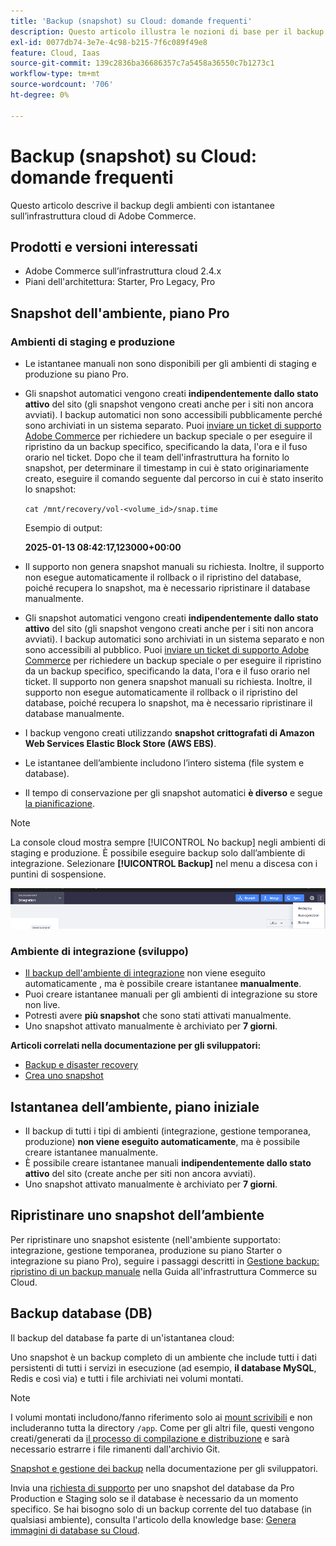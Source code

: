 ```yaml
---
title: 'Backup (snapshot) su Cloud: domande frequenti'
description: Questo articolo illustra le nozioni di base per il backup degli ambienti con istantanee su Adobe Commerce su infrastrutture cloud.
exl-id: 0077db74-3e7e-4c98-b215-7f6c089f49e8
feature: Cloud, Iaas
source-git-commit: 139c2836ba36686357c7a5458a36550c7b1273c1
workflow-type: tm+mt
source-wordcount: '706'
ht-degree: 0%

---
```


# Backup (snapshot) su Cloud: domande frequenti

Questo articolo descrive il backup degli ambienti con istantanee sull’infrastruttura cloud di Adobe Commerce.

## Prodotti e versioni interessati

* Adobe Commerce sull’infrastruttura cloud 2.4.x
* Piani dell&#39;architettura: Starter, Pro Legacy, Pro

## Snapshot dell&#39;ambiente, piano Pro

### Ambienti di staging e produzione

* Le istantanee manuali non sono disponibili per gli ambienti di staging e produzione su piano Pro.
* Gli snapshot automatici vengono creati **indipendentemente dallo stato attivo** del sito (gli snapshot vengono creati anche per i siti non ancora avviati). I backup automatici non sono accessibili pubblicamente perché sono archiviati in un sistema separato.
Puoi [inviare un ticket di supporto Adobe Commerce](/docs/commerce-knowledge-base/kb/help-center-guide/magento-help-center-user-guide.html#submit-ticket) per richiedere un backup speciale o per eseguire il ripristino da un backup specifico, specificando la data, l&#39;ora e il fuso orario nel ticket. Dopo che il team dell&#39;infrastruttura ha fornito lo snapshot, per determinare il timestamp in cui è stato originariamente creato, eseguire il comando seguente dal percorso in cui è stato inserito lo snapshot:

  `cat /mnt/recovery/vol-<volume_id>/snap.time`

  Esempio di output:

  <strong>2025-01-13 08:42:17,123000+00:00</strong>


* Il supporto non genera snapshot manuali su richiesta. Inoltre, il supporto non esegue automaticamente il rollback o il ripristino del database, poiché recupera lo snapshot, ma è necessario ripristinare il database manualmente.
* Gli snapshot automatici vengono creati **indipendentemente dallo stato attivo** del sito (gli snapshot vengono creati anche per i siti non ancora avviati). I backup automatici sono archiviati in un sistema separato e non sono accessibili al pubblico.
Puoi [inviare un ticket di supporto Adobe Commerce](/help/help-center-guide/help-center/magento-help-center-user-guide.md) per richiedere un backup speciale o per eseguire il ripristino da un backup specifico, specificando la data, l&#39;ora e il fuso orario nel ticket. Il supporto non genera snapshot manuali su richiesta.
Inoltre, il supporto non esegue automaticamente il rollback o il ripristino del database, poiché recupera lo snapshot, ma è necessario ripristinare il database manualmente.
* I backup vengono creati utilizzando **snapshot crittografati di Amazon Web Services Elastic Block Store (AWS EBS)**.
* Le istantanee dell’ambiente includono l’intero sistema (file system e database).
* Il tempo di conservazione per gli snapshot automatici **è diverso** e segue [la pianificazione](https://experienceleague.adobe.com/en/docs/commerce-on-cloud/user-guide/architecture/pro-architecture#backup-and-disaster-recovery).

>[!NOTE]
>
>La console cloud mostra sempre [!UICONTROL No backup] negli ambienti di staging e produzione. È possibile eseguire backup solo dall’ambiente di integrazione. Selezionare **[!UICONTROL Backup]** nel menu a discesa con i puntini di sospensione.
>
>![cloud_console_backup.png](assets/cloud_console_backup.png)

### Ambiente di integrazione (sviluppo)

* [Il backup dell&#39;ambiente di integrazione](https://experienceleague.adobe.com/en/docs/experience-cloud-kcs/kbarticles/ka-27242) non viene eseguito automaticamente **&#x200B;**, ma è possibile creare istantanee **manualmente**.
* Puoi creare istantanee manuali per gli ambienti di integrazione su store non live.
* Potresti avere **più snapshot** che sono stati attivati manualmente.
* Uno snapshot attivato manualmente è archiviato per **7 giorni**.

**Articoli correlati nella documentazione per gli sviluppatori:**

* [Backup e disaster recovery](https://experienceleague.adobe.com/en/docs/commerce-on-cloud/user-guide/architecture/pro-architecture#backup-and-disaster-recovery)
* [Crea uno snapshot](https://experienceleague.adobe.com/en/docs/commerce-on-cloud/user-guide/develop/storage/snapshots)

## Istantanea dell’ambiente, piano iniziale

* Il backup di tutti i tipi di ambienti (integrazione, gestione temporanea, produzione) **non viene eseguito automaticamente**, ma è possibile creare istantanee manualmente.
* È possibile creare istantanee manuali **indipendentemente dallo stato attivo** del sito (create anche per siti non ancora avviati).
* Uno snapshot attivato manualmente è archiviato per **7 giorni**.

## Ripristinare uno snapshot dell’ambiente

Per ripristinare uno snapshot esistente (nell&#39;ambiente supportato: integrazione, gestione temporanea, produzione su piano Starter o integrazione su piano Pro), seguire i passaggi descritti in [Gestione backup: ripristino di un backup manuale](https://experienceleague.adobe.com/en/docs/commerce-cloud-service/user-guide/develop/storage/snapshots#restore-a-manual-backup) nella Guida all&#39;infrastruttura Commerce su Cloud.

## Backup database (DB)

Il backup del database fa parte di un&#39;istantanea cloud:

Uno snapshot è un backup completo di un ambiente che include tutti i dati persistenti di tutti i servizi in esecuzione (ad esempio, **il database MySQL**, Redis e così via) e tutti i file archiviati nei volumi montati.

>[!NOTE]
>
>I volumi montati includono/fanno riferimento solo ai [mount scrivibili](https://experienceleague.adobe.com/en/docs/commerce-on-cloud/user-guide/configure/app/properties/properties#mounts) e non includeranno tutta la directory `/app`. Come per gli altri file, questi vengono creati/generati da [il processo di compilazione e distribuzione](https://experienceleague.adobe.com/en/docs/commerce-on-cloud/user-guide/architecture/pro-develop-deploy-workflow#deployment-workflow) e sarà necessario estrarre i file rimanenti dall&#39;archivio Git.

[Snapshot e gestione dei backup](https://experienceleague.adobe.com/en/docs/commerce-on-cloud/user-guide/develop/storage/snapshots) nella documentazione per gli sviluppatori.

Invia una [richiesta di supporto](/help/help-center-guide/help-center/magento-help-center-user-guide.md) per uno snapshot del database da Pro Production e Staging solo se il database è necessario da un momento specifico. Se hai bisogno solo di un backup corrente del tuo database (in qualsiasi ambiente), consulta l&#39;articolo della knowledge base: [Genera immagini di database su Cloud](/help/how-to/general/create-database-dump-on-cloud.md).

